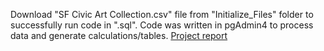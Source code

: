 Download "SF Civic Art Collection.csv" file from "Initialize_Files" folder to successfully run code in ".sql".
Code was written in pgAdmin4 to process data and generate calculations/tables. 
[Project report](https://amoonlitsonata.notion.site/SF-Art-Project-Report-1881b22c19c680068d58e08ac1a4b1b6?pvs=74)